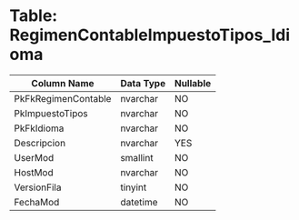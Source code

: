 # Table: RegimenContableImpuestoTipos_Idioma

| Column Name | Data Type | Nullable |
|-------------|-----------|----------|
| PkFkRegimenContable | nvarchar | NO |
| PkImpuestoTipos | nvarchar | NO |
| PkFkIdioma | nvarchar | NO |
| Descripcion | nvarchar | YES |
| UserMod | smallint | NO |
| HostMod | nvarchar | NO |
| VersionFila | tinyint | NO |
| FechaMod | datetime | NO |
